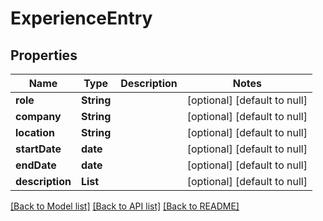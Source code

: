 # ExperienceEntry
## Properties

| Name | Type | Description | Notes |
|------------ | ------------- | ------------- | -------------|
| **role** | **String** |  | [optional] [default to null] |
| **company** | **String** |  | [optional] [default to null] |
| **location** | **String** |  | [optional] [default to null] |
| **startDate** | **date** |  | [optional] [default to null] |
| **endDate** | **date** |  | [optional] [default to null] |
| **description** | **List** |  | [optional] [default to null] |

[[Back to Model list]](../README.md#documentation-for-models) [[Back to API list]](../README.md#documentation-for-api-endpoints) [[Back to README]](../README.md)

